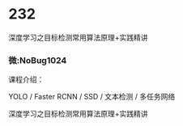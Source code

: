 # 232
深度学习之目标检测常用算法原理+实践精讲
### 微:NoBug1024 


课程介绍：

YOLO / Faster RCNN / SSD / 文本检测 / 多任务网络

深度学习之目标检测常用算法原理+实践精讲
